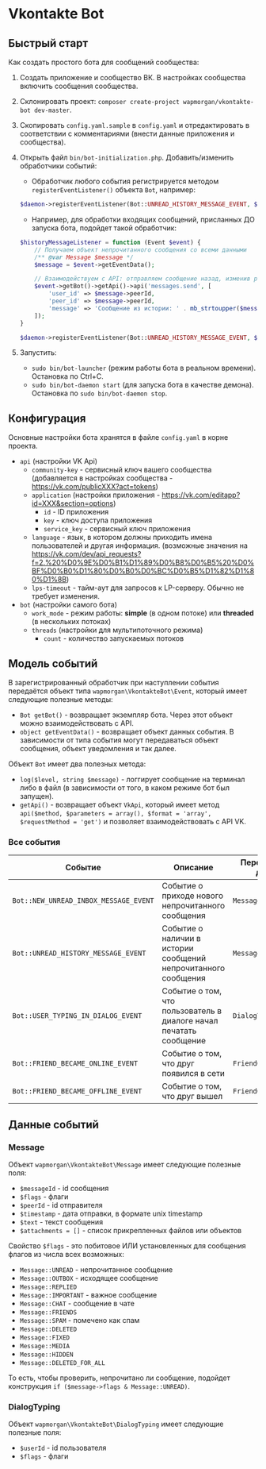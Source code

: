 # Vkontakte Bot

## Быстрый старт
Как создать простого бота для сообщений сообщества:

1. Создать приложение и сообщество ВК. В настройках сообщества включить сообщения сообщества.
2. Склонировать проект: `composer create-project wapmorgan/vkontakte-bot dev-master`.
3. Скопировать `config.yaml.sample` в `config.yaml` и отредактировать в соответствии с комментариями (внести данные приложения и сообщества).
4. Открыть файл `bin/bot-initialization.php`. Добавить/изменить обработчики событий:

    - Обработчик любого события регистрируется методом `registerEventListener()` объекта `Bot`, например:
    ```php
    $daemon->registerEventListener(Bot::UNREAD_HISTORY_MESSAGE_EVENT, $historyMessageListener);
    ```
    
    - Например, для обработки входящих сообщений, присланных ДО запуска бота, подойдет такой обработчик:
    ```php
    $historyMessageListener = function (Event $event) {
        // Получаем объект непрочитанного сообщения со всеми данными
        /** @var Message $message */
        $message = $event->getEventData();

        // Взаимодействуем с API: отправляем сообщение назад, изменив регистр всех букв на ВЕРХНИЙ
        $event->getBot()->getApi()->api('messages.send', [
            'user_id' => $message->peerId,
            'peer_id' => $message->peerId,
            'message' => 'Сообщение из истории: ' . mb_strtoupper($message->text)
        ]);
    }

    $daemon->registerEventListener(Bot::UNREAD_HISTORY_MESSAGE_EVENT, $historyMessageListener);
    ```

5. Запустить:
    - `sudo bin/bot-launcher` (режим работы бота в реальном времени). Остановка по Ctrl+C.
    - `sudo bin/bot-daemon start` (для запуска бота в качестве демона). Остановка по `sudo bin/bot-daemon stop`.

## Конфигурация
Основные настройки бота хранятся в файле `config.yaml` в корне проекта.

- `api` (настройки VK Api)
  - `community-key` - сервисный ключ вашего сообщества (добавляется в настройках сообщества - https://vk.com/publicXXX?act=tokens)
  - `application` (настройки приложения - https://vk.com/editapp?id=XXX&section=options)
    - `id` - ID приложения
    - `key` - ключ доступа приложения
    - `service_key` - сервисный ключ приложения
  - `language` - язык, в котором должны приходить имена пользователей и другая информация. (возможные значения на https://vk.com/dev/api_requests?f=2.%20%D0%9E%D0%B1%D1%89%D0%B8%D0%B5%20%D0%BF%D0%B0%D1%80%D0%B0%D0%BC%D0%B5%D1%82%D1%80%D1%8B)
   - `lps-timeout` - тайм-аут для запросов к LP-серверу. Обычно не требует изменения.
- `bot` (настройки самого бота)
  - `work_mode` - режим работы: **simple** (в одном потоке) или **threaded** (в нескольких потоках)
  - `threads` (настройки для мультипоточного режима)
    - `count` - количество запускаемых потоков

## Модель событий

В зарегистрированный обработчик при наступлении события передаётся объект типа `wapmorgan\VkontakteBot\Event`, который имеет следующие полезные методы:

- `Bot getBot()` - возвращает экземпляр бота. Через этот объект можно взаимодействовать с API.
- `object getEventData()` - возвращает объект данных события. В зависимости от типа события могут передаваться объект сообщения, объект уведомления и так далее.

Объект `Bot` имеет два полезных метода:
- `log($level, string $message)` - логгирует сообщение на терминал либо в файл (в зависимости от того, в каком режиме бот был запущен).
- `getApi()` - возвращает объект `VkApi`, который имеет метод `api($method, $parameters = array(), $format = 'array', $requestMethod = 'get')` и позволяет взаимодействовать с API VK. 

### Все события
| Событие | Описание | Передаваемые данные |
|---------|----------|---------------------|
`Bot::NEW_UNREAD_INBOX_MESSAGE_EVENT` | Событие о приходе нового непрочитанного сообщения | `Message` |
`Bot::UNREAD_HISTORY_MESSAGE_EVENT` | Событие о наличии в истории сообщений непрочитанного сообщения | `Message` |
`Bot::USER_TYPING_IN_DIALOG_EVENT` | Событие о том, что пользователь в диалоге начал печатать сообщение | `DialogTyping` |
`Bot::FRIEND_BECAME_ONLINE_EVENT` | Событие о том, что друг появился в сети | `FriendOnlineStatus` |
`Bot::FRIEND_BECAME_OFFLINE_EVENT` | Событие о том, что друг вышел | `FriendOfflineStatus` |

## Данные событий

### Message

Объект `wapmorgan\VkontakteBot\Message` имеет следующие полезные поля:
- `$messageId` - id сообщения
- `$flags` - флаги
- `$peerId` - id отправителя
- `$timestamp` - дата отправки, в формате unix timestamp
- `$text` - текст сообщения
- `$attachments = []` - список прикрепленных файлов или объектов

Свойство `$flags` - это побитовое ИЛИ установленных для сообщения флагов из числа всех возможных:

- `Message::UNREAD` - непрочитанное сообщение
- `Message::OUTBOX` - исходящее сообщение
- `Message::REPLIED`
- `Message::IMPORTANT` - важное сообщение
- `Message::CHAT` - сообщение в чате
- `Message::FRIENDS`
- `Message::SPAM` - помечено как спам
- `Message::DELETED`
- `Message::FIXED`
- `Message::MEDIA`
- `Message::HIDDEN`
- `Message::DELETED_FOR_ALL`

То есть, чтобы проверить, непрочитано ли сообщение, подойдет конструкция `if ($message->flags & Message::UNREAD)`.

### DialogTyping

Объект `wapmorgan\VkontakteBot\DialogTyping` имеет следующие полезные поля:
- `$userId` - id пользователя
- `$flags` - флаги
